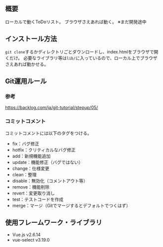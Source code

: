 ## 概要
ローカルで動くToDoリスト。
ブラウザさえあれば動く。
※まだ開発途中

## インストール方法
```git clone```するかディレクトリごとダウンロードし、index.htmlをブラウザで開くだけ。
必要なライブラリ等は```lib/```に入っているので、ローカル上でブラウザさえあれば動かせる。

## Git運用ルール

### 参考
https://backlog.com/ja/git-tutorial/stepup/05/

### コミットコメント
コミットコメントには以下のタグをつける。
- fix：バグ修正
- hotfix：クリティカルなバグ修正
- add：新規機能追加
- update：機能修正（バグではない）
- change：仕様変更
- clean：整理
- disable：無効化（コメントアウト等）
- remove：機能削除
- revert：変更取り消し
- test：テストコードを作成
- merge：マージ（Gitでマージするとデフォルトでつくはず）

## 使用フレームワーク・ライブラリ
- Vue.js v2.6.14
- vue-select v3.19.0
